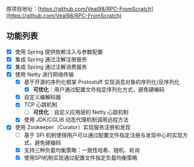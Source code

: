 
原项目地址：[https://github.com/Veal98/RPC-FromScratch](https://github.com/Veal98/RPC-FromScratch)

## 功能列表

- [x] 使用 Spring 提供依赖注入与参数配置
- [x] 集成 Spring 通过注解注册服务
- [x] 集成 Spring 通过注解消费服务
- [x] 使用 Netty 进行网络传输
    - [x] 基于开源的序列化框架 Protostuff 实现消息对象的序列化/反序列化
        - [x] **可优化**：用户通过配置文件指定序列化方式，避免硬编码
    - [x] 自定义编解码器
    - [x] TCP 心跳机制
        - [ ] **可优化**：自定义应用层的 Netty 心跳机制
    - [x] 使用 JDK/CGLIB 动态代理机制调用远程方法

- [x] 使用 Zookeeper（Curator）实现服务注册和发现
    - [ ] 基于 SPI 机制使得用户可以通过配置文件指定注册与发现中心的实现方式，避免硬编码
    - [x] 支持三种负载均衡策略：一致性哈希、随机、轮询
    - [x] 使用SPI机制实现通过配置文件指定负载均衡策略